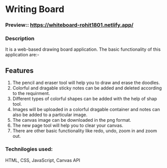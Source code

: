 # Writing Board

### Preview:: https://whiteboard-rohit1801.netlify.app/
### Description

It is a web-based drawing board application. The basic functionality of this application are:- 
## Features
1. The pencil and eraser tool will help you to draw and erase the doodles.
2. Colorful and dragable sticky notes can be added and deleted according to the requirment.
3. Different types of colorful shapes can be added with the help of shap tool.
4. Images will be uploaded in a colorful dragable container and notes can also be added to a particular image.
5. The canvas image can be downloaded in the png format.
6. The new page tool will help you to clear your canvas.
7. There are other basic functionality like redo, undo, zoom in and zoom out.

### Technilogies used:
HTML, CSS, JavaScript, Canvas API
